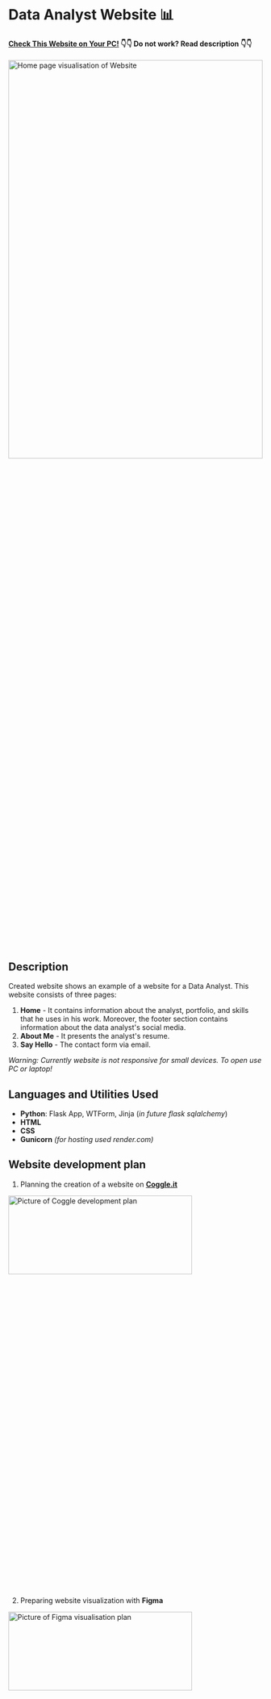 <h1>Data Analyst Website 📊	</h1>

<h4><a href="https://david-bakalarczyk.onrender.com/">Check This Website on Your PC!</a> 👇👇 Do not work? Read description 👇👇</h4>

 <img src='https://i.imgur.com/u2NSAx9.png' alt='Home page visualisation of Website' height=45% width=100% />

<h2>Description</h2>

Created website shows an example of a website for a Data Analyst. This website consists of three pages:

1. <b>Home</b> - It contains information about the analyst, portfolio, and skills that he uses in his work. Moreover, the footer section contains information about the data analyst's social media. 
2. <b>About Me</b> - It presents the analyst's resume. 
3. <b>Say Hello</b> - The contact form via email. 

<i>Warning: Currently website is not responsive for small devices. To open use PC or laptop!</i>
<h2>Languages and Utilities Used</h2>

- <b>Python</b>: Flask App, WTForm, Jinja (<i>in future flask sqlalchemy</i>)
- <b>HTML</b>
- <b>CSS</b>
- <b>Gunicorn</b> <i>(for hosting used render.com)</i>


<h2>Website development plan</h2>

1. Planning the creation of a website on <b>[Coggle.it](https://www.coggle.it)</b>
<img src="https://i.imgur.com/YMI8aJY.png" height="20%" width="85%" alt="Picture of Coggle development plan"/>

2. Preparing website visualization with <b>Figma</b>
<img src="https://i.imgur.com/y0a0UN7.png" height="20%" width="85%" alt="Picture of Figma visualisation plan"/>

3. Starting a project in Visual Studio Code: <b>HTML structure, CSS styling and Python-Flask background system.</b>
4. <b>Git and GitHub</b> repositories as system version control - creating two branches: main and python-section.
5. <b>Publishing and hosting</b> a website by [Render.com](https://www.render.com)

<i><b>Currently working on:</b> Responsiveness for small devices, more detailed descriptions, bachelor's thesis section</i>

<h2>Website walkthrough:</h2>

<p align="center">
<b>Home</b>: <br/>
<img src="https://i.imgur.com/1QkMeIO.png" height="80%" width="80%" alt="Text to Morse Code Conversion"/>
<br />
